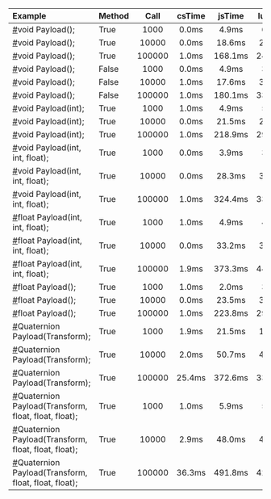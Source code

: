 | Example   |  Method   | Call      | csTime    | jsTime    | luaTime   | csResult  | jsResult  | luaResult |
| :----     |  :----    | :----:    | :----:    | :----:    | :----:    | :----:    | :----:    | :----:    |
| [#](./Assets/CScripts/Examples/Example1.cs)void Payload();    | True       | 1000       | 0.0ms       | 4.9ms       | 6.8ms       | `null`       | `null`       | `null`       |
| [#](./Assets/CScripts/Examples/Example1.cs)void Payload();    | True       | 10000       | 0.0ms       | 18.6ms       | 22.5ms       | `null`       | `null`       | `null`       |
| [#](./Assets/CScripts/Examples/Example1.cs)void Payload();    | True       | 100000       | 1.0ms       | 168.1ms       | 241.4ms       | `null`       | `null`       | `null`       |
| [#](./Assets/CScripts/Examples/Example2.cs)void Payload();    | False       | 1000       | 0.0ms       | 4.9ms       | 3.9ms       | `null`       | `null`       | `null`       |
| [#](./Assets/CScripts/Examples/Example2.cs)void Payload();    | False       | 10000       | 1.0ms       | 17.6ms       | 34.5ms       | `null`       | `null`       | `null`       |
| [#](./Assets/CScripts/Examples/Example2.cs)void Payload();    | False       | 100000       | 1.0ms       | 180.1ms       | 336.3ms       | `null`       | `null`       | `null`       |
| [#](./Assets/CScripts/Examples/Example3.cs)void Payload(int);    | True       | 1000       | 1.0ms       | 4.9ms       | 5.9ms       | `null`       | `null`       | `null`       |
| [#](./Assets/CScripts/Examples/Example3.cs)void Payload(int);    | True       | 10000       | 0.0ms       | 21.5ms       | 28.3ms       | `null`       | `null`       | `null`       |
| [#](./Assets/CScripts/Examples/Example3.cs)void Payload(int);    | True       | 100000       | 1.0ms       | 218.9ms       | 290.7ms       | `null`       | `null`       | `null`       |
| [#](./Assets/CScripts/Examples/Example4.cs)void Payload(int, int, float);    | True       | 1000       | 0.0ms       | 3.9ms       | 3.9ms       | `null`       | `null`       | `null`       |
| [#](./Assets/CScripts/Examples/Example4.cs)void Payload(int, int, float);    | True       | 10000       | 0.0ms       | 28.3ms       | 32.2ms       | `null`       | `null`       | `null`       |
| [#](./Assets/CScripts/Examples/Example4.cs)void Payload(int, int, float);    | True       | 100000       | 1.0ms       | 324.4ms       | 339.1ms       | `null`       | `null`       | `null`       |
| [#](./Assets/CScripts/Examples/Example5.cs)float Payload(int, int, float);    | True       | 1000       | 1.0ms       | 4.9ms       | 4.9ms       | 1501500       | 1501500       | 1501500       |
| [#](./Assets/CScripts/Examples/Example5.cs)float Payload(int, int, float);    | True       | 10000       | 0.0ms       | 33.2ms       | 38.1ms       | 1.500183E+08       | 1.50015E+08       | 150015000       |
| [#](./Assets/CScripts/Examples/Example5.cs)float Payload(int, int, float);    | True       | 100000       | 1.9ms       | 373.3ms       | 443.6ms       | 1.500022E+10       | 1.500015E+10       | 15000150000       |
| [#](./Assets/CScripts/Examples/Example6.cs)float Payload();    | True       | 1000       | 1.0ms       | 2.0ms       | 3.9ms       | 6000       | 6000       | 6000       |
| [#](./Assets/CScripts/Examples/Example6.cs)float Payload();    | True       | 10000       | 0.0ms       | 23.5ms       | 30.3ms       | 60000       | 60000       | 60000       |
| [#](./Assets/CScripts/Examples/Example6.cs)float Payload();    | True       | 100000       | 1.0ms       | 223.8ms       | 297.9ms       | 600000       | 600000       | 600000       |
| [#](./Assets/CScripts/Examples/Example7.cs)Quaternion Payload(Transform);    | True       | 1000       | 1.9ms       | 21.5ms       | 15.2ms       | (0.3, 0.3, 0.3, -0.8)       | (0.3, 0.3, 0.3, -0.8)       | `null`       |
| [#](./Assets/CScripts/Examples/Example7.cs)Quaternion Payload(Transform);    | True       | 10000       | 2.0ms       | 50.7ms       | 42.3ms       | (-0.1, -0.1, -0.1, 1.0)       | (-0.1, -0.1, -0.1, 1.0)       | `null`       |
| [#](./Assets/CScripts/Examples/Example7.cs)Quaternion Payload(Transform);    | True       | 100000       | 25.4ms       | 372.6ms       | 339.1ms       | (-0.5, -0.4, -0.4, 0.6)       | (-0.5, -0.4, -0.4, 0.6)       | `null`       |
| [#](./Assets/CScripts/Examples/Example8.cs)Quaternion Payload(Transform, float, float, float);    | True       | 1000       | 1.0ms       | 5.9ms       | 5.9ms       | (-0.4, -0.5, -0.7, -0.2)       | (-0.4, -0.5, -0.7, -0.2)       | (-0.4, -0.5, -0.7, -0.2)       |
| [#](./Assets/CScripts/Examples/Example8.cs)Quaternion Payload(Transform, float, float, float);    | True       | 10000       | 2.9ms       | 48.0ms       | 43.9ms       | (0.4, 0.5, 0.7, 0.0)       | (0.4, 0.5, 0.7, 0.0)       | (0.4, 0.5, 0.7, 0.0)       |
| [#](./Assets/CScripts/Examples/Example8.cs)Quaternion Payload(Transform, float, float, float);    | True       | 100000       | 36.3ms       | 491.8ms       | 429.1ms       | (-0.1, -0.1, -0.2, -1.0)       | (-0.1, -0.1, -0.2, -1.0)       | (-0.1, -0.1, -0.2, -1.0)       |